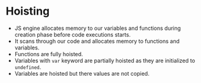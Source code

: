 # Hoisting

- JS engine allocates memory to our variables and functions during creation phase before code executions starts.
- It scans through our code and allocates memory to functions and variables.
- Functions are fully hoisted.
- Variables with `var` keyword are partially hoisted as they are initialized to `undefined`.
- Variables are hoisted but there values are not copied.

